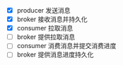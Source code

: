 - [x] producer 发送消息
- [x] broker 接收消息并持久化
- [x] consumer 拉取消息
- [ ] broker 提供拉取消息
- [ ] consumer 消费消息并提交消费进度
- [ ] broker 提供消息进度持久化